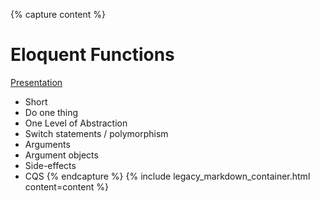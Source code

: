 {% capture content %}
# Eloquent Functions

[Presentation](https://docs.google.com/presentation/d/139E2O0SShJ8tSKGiLPxlda2QHMpPYG8jEN_abciGONA/edit#slide=id.g1d0b0611da_0_55)

* Short
* Do one thing
* One Level of Abstraction
* Switch statements / polymorphism
* Arguments
* Argument objects
* Side-effects
* CQS
{% endcapture %}
{% include legacy_markdown_container.html content=content %}
